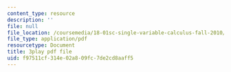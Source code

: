 ```yaml
---
content_type: resource
description: ''
file: null
file_location: /coursemedia/18-01sc-single-variable-calculus-fall-2010/f97511cf314e02a809fc7de2cd8aaff5_R9a_NHXrBcg.pdf
file_type: application/pdf
resourcetype: Document
title: 3play pdf file
uid: f97511cf-314e-02a8-09fc-7de2cd8aaff5
---
```

